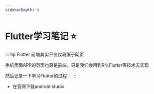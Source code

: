 ```yaml
---
sidebarDepth: 0
---
```

# Flutter学习笔记 :star:
::: tip Flutter
前端其实不仅仅局限于网页

手机里面APP的页面也算是前端，只是我们会用到RN,Flutter等技术去实现

然后记录一下学习Flutter的过程！
:::
- 在官网下载android studio
